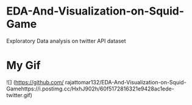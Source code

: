 # EDA-And-Visualization-on-Squid-Game
Exploratory Data analysis on twitter API dataset 
# My Gif 
![] (https://github.com/ rajattomar132/EDA-And-Visualization-on-Squid-Gamehttps://i.postimg.cc/HxhJ902h/60f5172816321e9428ac1ede-twitter.gif)
